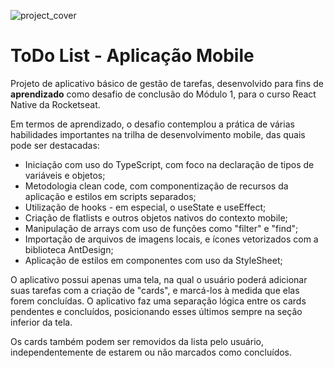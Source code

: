 ![project_cover](https://github.com/user-attachments/assets/a9beb06d-aec8-4730-b83d-d2f7d233607c)

<h1>ToDo List - Aplicação Mobile</h1>

<p>Projeto de aplicativo básico de gestão de tarefas, desenvolvido para fins de <strong>aprendizado</strong> como desafio de conclusão do Módulo 1, para o curso React Native da Rocketseat.</p>

<p>Em termos de aprendizado, o desafio contemplou a prática de várias habilidades importantes na trilha de desenvolvimento mobile, das quais pode ser destacadas:</p>

<ul>
  <li>Iniciação com uso do TypeScript, com foco na declaração de tipos de variáveis e objetos;</li>
  <li>Metodologia clean code, com componentização de recursos da aplicação e estilos em scripts separados;</li>
  <li>Utilização de hooks - em especial, o useState e useEffect;</li>
  <li>Criação de flatlists e outros objetos nativos do contexto mobile;</li>
  <li>Manipulação de arrays com uso de funções como "filter" e "find";</li>
  <li>Importação de arquivos de imagens locais, e ícones vetorizados com a biblioteca AntDesign;</li>
  <li>Aplicação de estilos em componentes com uso da StyleSheet;</li>
</ul>

<p>O aplicativo possui apenas uma tela, na qual o usuário poderá adicionar suas tarefas com a criação de "cards", e marcá-los à medida que elas forem concluídas. O aplicativo faz uma separação lógica entre os 
  cards pendentes e concluídos, posicionando esses últimos sempre na seção inferior da tela.</p>

<p>Os cards também podem ser removidos da lista pelo usuário, independentemente de estarem ou não marcados como concluídos.</p>
